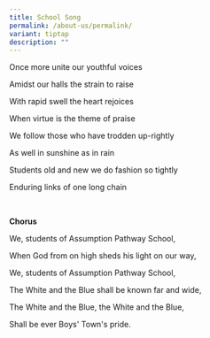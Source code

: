 ```yaml
---
title: School Song
permalink: /about-us/permalink/
variant: tiptap
description: ""
---
```

<p>Once more unite our youthful voices</p>
<p>Amidst our halls the strain to raise</p>
<p>With rapid swell the heart rejoices</p>
<p>When virtue is the theme of praise</p>
<p>We follow those who have trodden up-rightly</p>
<p>As well in sunshine as in rain</p>
<p>Students old and new we do fashion so tightly</p>
<p>Enduring links of one long chain</p>
<p><strong>&nbsp;</strong>
</p>
<p><strong>Chorus</strong>
</p>
<p>We, students of Assumption Pathway School,</p>
<p>When God from on high sheds his light on our way,</p>
<p>We, students of Assumption Pathway School,</p>
<p>The White and the Blue shall be known far and wide,</p>
<p>The White and the Blue, the White and the Blue,</p>
<p>Shall be ever Boys' Town's pride.</p>